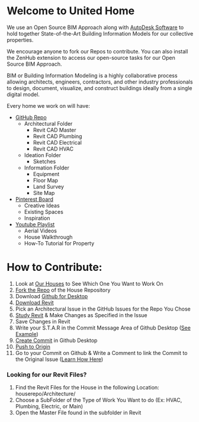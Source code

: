 # Welcome to United Home

We use an Open Source BIM Approach along with [AutoDesk Software](https://www.autodesk.com/industry/aec/bim) to hold together State-of-the-Art Building Information Models for our collective properties.

We encourage anyone to fork our Repos to contribute.  You can also install the ZenHub extension to access our open-source tasks for our Open Source BIM Approach.

BIM or Building Information Modeling is a highly collaborative process allowing architects, engineers, contractors, and other industry professionals to design, document, visualize, and construct buildings ideally from a single digital model.


Every home we work on will have:
* [GitHub Repo](https://github.com/orgs/United-Home/repositories)
  * Architectural Folder
    * Revit CAD Master
    * Revit CAD Plumbing
    * Revit CAD Electrical
    * Revit CAD HVAC
  * Ideation Folder
    * Sketches
  * Information Folder
    * Equipment
    * Floor Map
    * Land Survey
    * Site Map
* [Pinterest Board](https://www.pinterest.com/unitedhomeview/)
  * Creative Ideas
  * Existing Spaces
  * Inspiration
* [Youtube Playlist](https://www.youtube.com/channel/UCGCf76YwmUxgUNZyCbBKnyQ)
  * Aerial Videos
  * House Walkthrough
  * How-To Tutorial for Property

# How to Contribute:
1. Look at [Our Houses](https://github.com/orgs/United-Home/repositories) to See Which One You Want to Work On
2. [Fork the Repo](https://docs.github.com/en/get-started/quickstart/fork-a-repo) of the House Repository
3. Download [Github for Desktop](https://desktop.github.com/)
4. [Download Revit](https://github.com/United-Home/Overview)
5. Pick an Architectural Issue in the GitHub Issues for the Repo You Chose
6. [Study Revit](https://knowledge.autodesk.com/support/revit/learn) & Make Changes as Specified in the Issue
7. Save Changes in Revit
8. Write your S.T.A.R in the Commit Message Area of Github Desktop  ([See Example](https://github.com/United-Home/900-32nd-St/commit/fd3d58ab3c71ee0d4268cf18957702a4985722ed))
10. [Create Commit](https://learn.sourcegraph.com/how-to-commit-code-to-a-git-repository-with-github-desktop) in Github Desktop
11. [Push to Origin](https://docs.github.com/en/desktop/contributing-and-collaborating-using-github-desktop/making-changes-in-a-branch/pushing-changes-to-github)
12. Go to your Commit on Github & Write a Comment to link the Commit to the Original Issue ([Learn How Here](https://docs.github.com/en/get-started/writing-on-github/working-with-advanced-formatting/autolinked-references-and-urls#commit-shas))  


### Looking for our Revit Files?
1. Find the Revit Files for the House in the following Location:<br>
   houserepo/Architecture/
2. Choose a SubFolder of the Type of Work You Want to do (Ex: HVAC, Plumbing, Electric, or Main)
3. Open the Master File found in the subfolder in Revit
